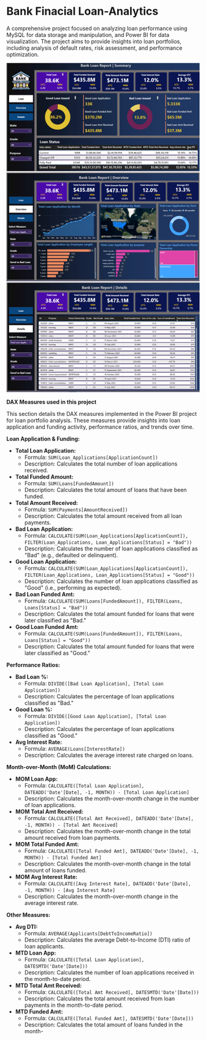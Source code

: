 # Bank Finacial Loan-Analytics
A comprehensive project focused on analyzing loan performance using MySQL for data storage and manipulation, and Power BI for data visualization. The project aims to provide insights into loan portfolios, including analysis of default rates, risk assessment, and performance optimization.

![image](https://github.com/im-ankitjaiswal/Loan-Analytics/blob/main/loan_1.png)
![image](https://github.com/im-ankitjaiswal/Loan-Analytics/blob/main/loan_2.png)
![image](https://github.com/im-ankitjaiswal/Loan-Analytics/blob/main/loan_3.png)



**DAX Measures used in this project**

This section details the DAX measures implemented in the Power BI project for loan portfolio analysis. These measures provide insights into loan application and funding activity, performance ratios, and trends over time.

**Loan Application & Funding:**

* **Total Loan Application:**
    * Formula: `SUM(Loan_Applications[ApplicationCount])`
    * Description: Calculates the total number of loan applications received.
* **Total Funded Amount:**
    * Formula: `SUM(Loans[FundedAmount])`
    * Description: Calculates the total amount of loans that have been funded.
* **Total Amount Received:**
    * Formula: `SUM(Payments[AmountReceived])`
    * Description: Calculates the total amount received from all loan payments.
* **Bad Loan Application:**
    * Formula: `CALCULATE(SUM(Loan_Applications[ApplicationCount]), FILTER(Loan_Applications, Loan_Applications[Status] = "Bad"))`
    * Description: Calculates the number of loan applications classified as "Bad" (e.g., defaulted or delinquent).
* **Good Loan Application:**
    * Formula: `CALCULATE(SUM(Loan_Applications[ApplicationCount]), FILTER(Loan_Applications, Loan_Applications[Status] = "Good"))`
    * Description: Calculates the number of loan applications classified as "Good" (i.e., performing as expected).
* **Bad Loan Funded Amt:**
    * Formula: `CALCULATE(SUM(Loans[FundedAmount]), FILTER(Loans, Loans[Status] = "Bad"))`
    * Description: Calculates the total amount funded for loans that were later classified as "Bad."
* **Good Loan Funded Amt:**
    * Formula: `CALCULATE(SUM(Loans[FundedAmount]), FILTER(Loans, Loans[Status] = "Good"))`
    * Description: Calculates the total amount funded for loans that were later classified as "Good."

**Performance Ratios:**

* **Bad Loan %:**
    * Formula: `DIVIDE([Bad Loan Application], [Total Loan Application])`
    * Description: Calculates the percentage of loan applications classified as "Bad."
* **Good Loan %:**
    * Formula: `DIVIDE([Good Loan Application], [Total Loan Application])`
    * Description: Calculates the percentage of loan applications classified as "Good."
* **Avg Interest Rate:**
    * Formula: `AVERAGE(Loans[InterestRate])`
    * Description: Calculates the average interest rate charged on loans.

**Month-over-Month (MoM) Calculations:**

* **MOM Loan App:**
    * Formula: `CALCULATE([Total Loan Application], DATEADD('Date'[Date], -1, MONTH)) - [Total Loan Application]`
    * Description: Calculates the month-over-month change in the number of loan applications.
* **MOM Total Amt Received:**
    * Formula: `CALCULATE([Total Amt Received], DATEADD('Date'[Date], -1, MONTH)) - [Total Amt Received]`
    * Description: Calculates the month-over-month change in the total amount received from loan payments.
* **MOM Total Funded Amt:**
    * Formula: `CALCULATE([Total Funded Amt], DATEADD('Date'[Date], -1, MONTH)) - [Total Funded Amt]`
    * Description: Calculates the month-over-month change in the total amount of loans funded.
* **MOM Avg Interest Rate:**
    * Formula: `CALCULATE([Avg Interest Rate], DATEADD('Date'[Date], -1, MONTH)) - [Avg Interest Rate]`
    * Description: Calculates the month-over-month change in the average interest rate.

**Other Measures:**

* **Avg DTI:**
    * Formula: `AVERAGE(Applicants[DebtToIncomeRatio])`
    * Description: Calculates the average Debt-to-Income (DTI) ratio of loan applicants.
* **MTD Loan App:**
    * Formula: `CALCULATE([Total Loan Application], DATESMTD('Date'[Date]))`
    * Description: Calculates the number of loan applications received in the month-to-date period.
* **MTD Total Amt Received:**
    * Formula: `CALCULATE([Total Amt Received], DATESMTD('Date'[Date]))`
    * Description: Calculates the total amount received from loan payments in the month-to-date period.
* **MTD Funded Amt:**
    * Formula: `CALCULATE([Total Funded Amt], DATESMTD('Date'[Date]))`
    * Description: Calculates the total amount of loans funded in the month-

